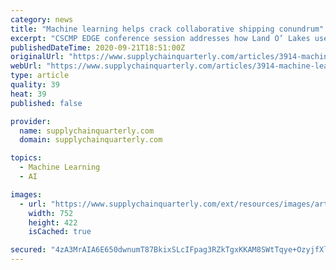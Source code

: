 ```yaml
---
category: news
title: "Machine learning helps crack collaborative shipping conundrum"
excerpt: "CSCMP EDGE conference session addresses how Land O’ Lakes used FourKites solutions to make it easier to find partners to share backhaul opportunities."
publishedDateTime: 2020-09-21T18:51:00Z
originalUrl: "https://www.supplychainquarterly.com/articles/3914-machine-learning-helps-crack-collaborative-shipping-conundrum"
webUrl: "https://www.supplychainquarterly.com/articles/3914-machine-learning-helps-crack-collaborative-shipping-conundrum"
type: article
quality: 39
heat: 39
published: false

provider:
  name: supplychainquarterly.com
  domain: supplychainquarterly.com

topics:
  - Machine Learning
  - AI

images:
  - url: "https://www.supplychainquarterly.com/ext/resources/images/articles/2020/202009/The-Problem-With-Empty-Miles.png?height=635&t=1600708609&width=1200"
    width: 752
    height: 422
    isCached: true

secured: "4zA3MrAIA6E650dwnumT87BkixSLcIFpag3RZkTgxKKAM8SWtTqye+OzyjfXlSrkR1ZUko2lMidglhTSMeLNY3WH24Uw0m7G1y7d5sL/1wc8ryY3dra3WHk3VuWSoRWH/CF2nvoz3PQUrfDqXCpsrp+FPg+pAcIiQR32JPz+2Rt1MsFXIcaizo0ycoXEPIXogO8d43sJzUlmWoGTj4Tp5n+2qFuMhkQQr/7fm4Wzvd9FFFFf4vCydWszopYs2NGIqhw0fDY1Oh+cbiNIPurop19FCLsuPy++4M3HYifUFwuzTH8E8dIMAq+naijTTu1c5l5QTBAe4NNoYBHlAKhlgUJ/pERHn/Z/JJrRcDGnfpw=;M/l45nY07EOXJR7w/8r/Hg=="
---
```


